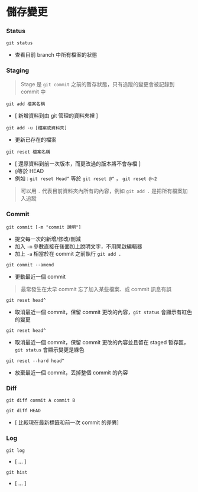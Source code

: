 儲存變更
=======

### Status

```
git status
```

* 查看目前 branch 中所有檔案的狀態

### Staging

> Stage 是 `git commit` 之前的暫存狀態，只有追蹤的變更會被記錄到 commit 中

```
git add 檔案名稱
```
* [ 新增資料到由 git 管理的資料夾裡 ]

```
git add -u [檔案或資料夾]
```
* 更新已存在的檔案

```
git reset 檔案名稱
```
* [ 還原資料到前一次版本，而更改過的版本將不會存檔 ]
* `@`等於 HEAD
* 例如 : `git reset Head^` 等於 `git reset @^` ， `git reset @~2`

> 可以用 `.` 代表目前資料夾內所有的內容，例如 `git add .` 是把所有檔案加入追蹤


### Commit

```
git commit [-m "commit 說明"]
```
* 提交每一次的新增/修改/刪減
* 加入 `-m` 參數直接在後面加上說明文字，不用開啟編輯器
* 加上 `-a` 相當於在 commit 之前執行 `git add .`

```
git commit --amend
```
* 更動最近一個 commit

> 最常發生在太早 commit 忘了加入某些檔案、或 commit 訊息有誤

```
git reset head^
```
* 取消最近一個 commit，保留 commit 更改的內容，`git status` 會顯示有紅色的變更

```
git reset head^
```
* 取消最近一個 commit，保留 commit 更改的內容並且留在 staged 暫存區，`git status` 會顯示變更是綠色

```
git reset --hard head^
```
* 放棄最近一個 commit，丟掉整個 commit 的內容


### Diff

```
git diff commit A commit B
```
```
git diff HEAD
```
* [ 比較現在最新標籤和前一次 commit 的差異]


### Log

```
git log
```
* [ ... ]

```
git hist
```
* [ ... ]

